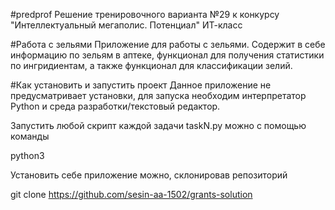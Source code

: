 #predprof
Решение тренировочного варианта №29 к конкурсу "Интеллектуальный мегаполис. Потенциал" ИТ-класс

#Работа с зельями
Приложение для работы с зельями. Содержит в себе информацию по зельям в аптеке, функционал для получения статистики по ингридиентам, а также функционал для классификации зелий.


#Как установить и запустить проект
Данное приложение не предусматривает установки, для запуска необходим интерпретатор Python и среда разработки/текстовый редактор.

Запустить любой скрипт каждой задачи taskN.py можно с помощью команды

python3 <filename>

Установить себе приложение можно, склонировав репозиторий

git clone https://github.com/sesin-aa-1502/grants-solution
